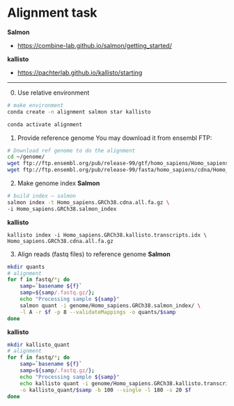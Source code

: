 # Alignment task
__Salmon__
- https://combine-lab.github.io/salmon/getting_started/

__kallisto__
- https://pachterlab.github.io/kallisto/starting
___
0. Use relative environment
```bash
# make environment 
conda create -n alignment salmon star kallisto 
```
```bash
conda activate alignment
```
1. Provide reference genome
You may download it from ensembl FTP:
```bash
# Download ref genome to do the alignment
cd ~/genome/
wget ftp://ftp.ensembl.org/pub/release-99/gtf/homo_sapiens/Homo_sapiens.GRCh38.99.gtf.gz
wget ftp://ftp.ensembl.org/pub/release-99/fasta/homo_sapiens/cdna/Homo_sapiens.GRCh38.cdna.all.fa.gz
```
<!-- wget ftp://ftp.ebi.ac.uk/pub/databases/gencode/Gencode_human/release_34/gencode.v34.basic.annotation.gtf.gz -->

2. Make genome index
__Salmon__
```bash
# build index – salmon
salmon index -t Homo_sapiens.GRCh38.cdna.all.fa.gz \
-i Homo_sapiens.GRCh38.salmon_index
```
__kallisto__
```
kallisto index -i Homo_sapiens.GRCh38.kallisto.transcripts.idx \
Homo_sapiens.GRCh38.cdna.all.fa.gz
```
3. Align reads (fastq files) to reference genome
__Salmon__
```bash
mkdir quants
# alignment
for f in fastq/*; do
	samp=`basename ${f}`
	samp=${samp/.fastq.gz/};
	echo "Processing sample ${samp}"
	salmon quant -i genome/Homo_sapiens.GRCh38.salmon_index/ \
	-l A -r $f -p 8 --validateMappings -o quants/$samp
done
```
__kallisto__
```bash
mkdir kallisto_quant
# alignment
for f in fastq/*; do
	samp=`basename ${f}`
	samp=${samp/.fastq.gz/};
	echo "Processing sample ${samp}"
	echo kallisto quant -i genome/Homo_sapiens.GRCh38.kallisto.transcripts.idx \
	-o kallisto_quant/$samp -b 100 --single -l 180 -s 20 $f
done
```
